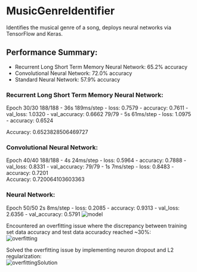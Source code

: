# MusicGenreIdentifier

Identifies the musical genre of a song, deploys neural networks via TensorFlow and Keras.

## Performance Summary:

- Recurrent Long Short Term Memory Neural Network: 65.2% accuracy
- Convolutional Neural Network: 72.0% accuracy
- Standard Neural Network: 57.9% accuracy

### Recurrent Long Short Term Memory Neural Network:

Epoch 30/30
188/188 - 36s 189ms/step - loss: 0.7579 - accuracy: 0.7611 - val_loss: 1.0320 - val_accuracy: 0.6662
79/79 - 5s 61ms/step - loss: 1.0975 - accuracy: 0.6524

Accuracy: 0.6523828506469727

### Convolutional Neural Network:

Epoch 40/40
188/188 - 4s 24ms/step - loss: 0.5964 - accuracy: 0.7888 - val_loss: 0.8331 - val_accuracy:
79/79 - 1s 7ms/step - loss: 0.8483 - accuracy: 0.7201  
Accuracy: 0.720064103603363  
  
### Neural Network:

Epoch 50/50
2s 8ms/step - loss: 0.2085 - accuracy: 0.9313 - val_loss: 2.6356 - val_accuracy: 0.5791
![model](https://user-images.githubusercontent.com/73067824/209717989-f97d99ac-cbdb-47c2-8135-8549fd8479e8.png)  
  
Encountered an overfitting issue where the discrepancy between training set data accuracy and test data accuradcy reached ~30%:  
![overfitting](https://user-images.githubusercontent.com/73067824/209717458-7257c76c-fef0-4c65-9034-6104659e91bb.png)  
   
Solved the overfitting issue by implementing neuron dropout and L2 regularization:  
![overfittingSolution](https://user-images.githubusercontent.com/73067824/209717664-8dca8b0d-4718-4ea1-8e3e-a6c2271eb484.png)  
